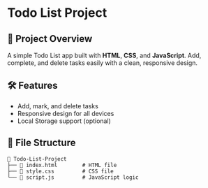 # Todo List Project

## 📝 Project Overview

A simple Todo List app built with **HTML**, **CSS**, and **JavaScript**. Add, complete, and delete tasks easily with a clean, responsive design.

## 🛠️ Features

- Add, mark, and delete tasks
- Responsive design for all devices
- Local Storage support (optional)

## 📂 File Structure

```
📂 Todo-List-Project
├── 📄 index.html        # HTML file
├── 📄 style.css         # CSS file
└── 📄 script.js         # JavaScript logic
```







